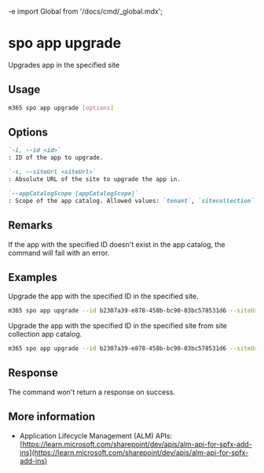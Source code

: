 -e <!-- DISCLAIMER: All secrets, passwords, and sensitive values in this document are examples only and not real credentials. -->
import Global from '/docs/cmd/_global.mdx';

# spo app upgrade

Upgrades app in the specified site

## Usage

```sh
m365 spo app upgrade [options]
```

## Options

```md definition-list
`-i, --id <id>`
: ID of the app to upgrade.

`-s, --siteUrl <siteUrl>`
: Absolute URL of the site to upgrade the app in.

`--appCatalogScope [appCatalogScope]`
: Scope of the app catalog. Allowed values: `tenant`, `sitecollection`. Defaults to `tenant`.
```

<Global />

## Remarks

If the app with the specified ID doesn't exist in the app catalog, the command will fail with an error.

## Examples

Upgrade the app with the specified ID in the specified site.

```sh
m365 spo app upgrade --id b2307a39-e878-458b-bc90-03bc578531d6 --siteUrl https://contoso.sharepoint.com
```

Upgrade the app with the specified ID in the specified site from site collection app catalog.

```sh
m365 spo app upgrade --id b2307a39-e878-458b-bc90-03bc578531d6 --siteUrl https://contoso.sharepoint.com --appCatalogScope sitecollection
```

## Response

The command won't return a response on success.

## More information

- Application Lifecycle Management (ALM) APIs: [https://learn.microsoft.com/sharepoint/dev/apis/alm-api-for-spfx-add-ins](https://learn.microsoft.com/sharepoint/dev/apis/alm-api-for-spfx-add-ins)
